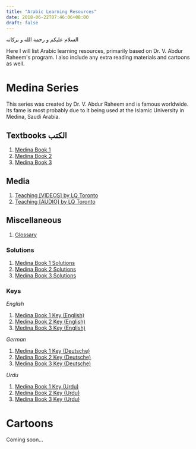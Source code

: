 ```yaml
---
title: "Arabic Learning Resources"
date: 2018-06-22T07:46:06+08:00
draft: false
---
```


السلام عليكم و رحمة الله و بركاته

Here I will list Arabic learning resources, primarily based on Dr. V. Abdur Raheem's program. I also include any extra reading materials and cartoons as well.

# Medina Series

This series was created by Dr. V. Abdur Raheem and is famous worldwide. Its fame is most probably due to it being used at the Islamic University in Medina, Saudi Arabia.

## Textbooks الكتب

1. [Medina Book 1](http://www.archive.org/download/ArabicLanguageCourseBooks/Madina_Book1_Arabic_Text.pdf)
2. [Medina Book 2](http://www.archive.org/download/ArabicLanguageCourseBooks/Madina_Book2_Arabic_Text.pdf)
3. [Medina Book 3](http://www.archive.org/download/ArabicLanguageCourseBooks/Madina_Book3_Arabic_Text.pdf)

## Media

1. [Teaching [VIDEOS] by LQ Toronto](http://www.lqtoronto.com/videodl.html)
2. [Teaching [AUDIO] by LQ Toronto](http://www.lqtoronto.com/audio.html)

## Miscellaneous

1. [Glossary](https://www.dropbox.com/s/0ry257kqvi2qoas/Madinah%20Glossary.pdf?dl=0)

### Solutions

1. [Medina Book 1 Solutions](http://www.archive.org/download/ArabicLanguageCourseBooks/Madina_Book1_Solutions.pdf)
1. [Medina Book 2 Solutions](http://www.archive.org/download/ArabicLanguageCourseBooks/Madina_Book2_Solutions.pdf)
1. [Medina Book 3 Solutions](http://www.archive.org/download/ArabicLanguageCourseBooks/Madina_Book3_Solutions.pdf)

### Keys

*English*

1. [Medina Book 1 Key (English)](http://www.archive.org/download/ArabicLanguageCourseBooks/Madina_Book1_English_Key.pdf)
2. [Medina Book 2 Key (English)](http://www.archive.org/download/ArabicLanguageCourseBooks/Madina_Book2_English_Key.pdf)
3. [Medina Book 3 Key (English)](http://www.archive.org/download/ArabicLanguageCourseBooks/Madina_Book3_English_Key.pdf)

*German*

1. [Medina Book 1 Key (Deutsche)](http://archive.org/download/ArabicLanguageCourseBooks/Madina_Book1_German_Key.pdf)
2. [Medina Book 2 Key (Deutsche)](http://archive.org/download/ArabicLanguageCourseBooks/Madina_Book2_German_Key.pdf)
3. [Medina Book 3 Key (Deutsche)](http://archive.org/download/ArabicLanguageCourseBooks/Madina_Book3_German_Key.pdf)

*Urdu*

1. [Medina Book 1 Key (Urdu)](http://www.archive.org/download/ArabicLanguageCourseBooks/Madina_Book1_Urdu_Key.pdf)
1. [Medina Book 2 Key (Urdu)](http://www.archive.org/download/ArabicLanguageCourseBooks/Madina_Book2_Urdu_Key.pdf)
1. [Medina Book 3 Key (Urdu)](http://www.archive.org/download/ArabicLanguageCourseBooks/Madina_Book3_Urdu_Key.pdf)

# Cartoons

Coming soon...